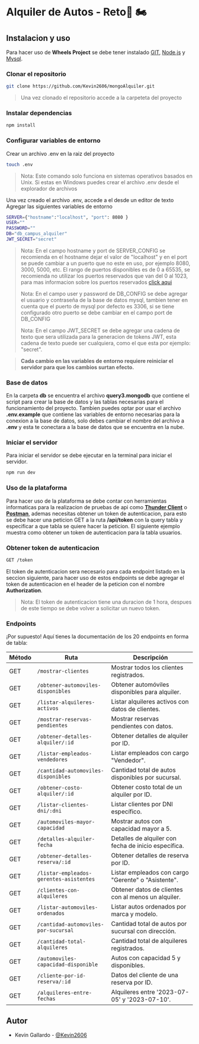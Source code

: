 # Alquiler de Autos - Reto🚗 🏍️

## Instalacion y uso
Para hacer uso de **Wheels Project**  se debe tener instalado [GIT](https://git-scm.com/), [Node.js](https://nodejs.org/es/) y [Mysql](https://www.mysql.com/downloads/).

### Clonar el repositorio
```bash
git clone https://github.com/Kevin2606/mongoAlquiler.git
```
> Una vez clonado el repositorio accede a la carpeteta del proyecto
### Instalar dependencias
```bash
npm install
```
### Configurar variables de entorno
Crear un archivo .env en la raiz del proyecto
```bash
touch .env
```
> Nota: Este comando solo funciona en sistemas operativos basados en Unix.
> Si estas en Windows puedes crear el archivo .env desde el explorador de archivos

Una vez creado el archivo .env, accede a el desde un editor de texto
Agregar las siguientes variables de entorno
```bash
SERVER={"hostname":"localhost", "port": 8080 }
USER=""
PASSWORD=""
DB="db_campus_alquiler"
JWT_SECRET="secret"
```
> Nota: En el campo hostname y port de SERVER_CONFIG se recomienda en el hostname dejar el valor de "localhost" y en el port se puede cambiar a un puerto que no este en uso, por ejemplo 8080, 3000, 5000, etc. El rango de puertos disponibles es de 0 a 65535, se recomienda no utilizar los puertos reservados que van del 0 al 1023, para mas informacion sobre los puertos reservados [click aqui](https://es.wikipedia.org/wiki/Anexo:Puertos_de_red_utilizados_por_protocolos_de_transporte)
>
> Nota: En el campo user y password de DB_CONFIG se debe agregar el usuario y contraseña de la base de datos mysql, tambien tener en cuenta que el puerto de mysql por defecto es 3306, si se tiene configurado otro puerto se debe cambiar en el campo port de DB_CONFIG
> 
> Nota: En el campo JWT_SECRET se debe agregar una cadena de texto que sera utilizada para la generacion de tokens JWT, esta cadena de texto puede ser cualquiera, como el que esta por ejemplo: "secret".

>**Cada cambio en las variables de entorno requiere reiniciar el servidor para que los cambios surtan efecto.**

### Base de datos
En la carpeta **db** se encuentra el archivo **query3.mongodb** que contiene el script para crear la base de datos y las tablas necesarias para el funcionamiento del proyecto. Tambien puedes optar por usar el archivo **.env.example** que contiene las variables de entorno necesarias para la conexion a la base de datos, solo debes cambiar el nombre del archivo a **.env** y esta te conectara a la base de datos que se encuentra en la nube.


### Iniciar el servidor
Para iniciar el servidor se debe ejecutar en la terminal para iniciar el servidor.

```bash
npm run dev
```

### Uso de la plataforma
Para hacer uso de la plataforma se debe contar con herramientas informaticas para la realizacion de pruebas de api como **[Thunder Client](https://www.thunderclient.com/)** o **[Postman](https://www.postman.com/)**, ademas necesitas obtener un token de autenticacion, para esto se debe hacer una peticion GET a la ruta **/api/token** con la query tabla y especificar a que tabla se quiere hacer la peticion. 
El siguiente ejemplo muestra como obtener un token de autenticacion para la tabla usuarios.

### Obtener token de autenticacion
```bash
GET /token
```
El token de autenticacion sera necesario para cada endpoint listado en la seccion siguiente, para hacer uso de estos endpoints se debe agregar el token de autenticacion en el header de la peticion con el nombre **Authorization**.
> Nota: El token de autenticacion tiene una duracion de 1 hora, despues de este tiempo se debe volver a solicitar un nuevo token.

### Endpoints

¡Por supuesto! Aquí tienes la documentación de los 20 endpoints en forma de tabla:

| Método | Ruta                                       | Descripción                                      |
|--------|--------------------------------------------|--------------------------------------------------|
| GET    | `/mostrar-clientes`                        | Mostrar todos los clientes registrados.          |
| GET    | `/obtener-automoviles-disponibles`         | Obtener automóviles disponibles para alquiler.   |
| GET    | `/listar-alquileres-activos`               | Listar alquileres activos con datos de clientes. |
| GET    | `/mostrar-reservas-pendientes`             | Mostrar reservas pendientes con datos.           |
| GET    | `/obtener-detalles-alquiler/:id`           | Obtener detalles de alquiler por ID.             |
| GET    | `/listar-empleados-vendedores`             | Listar empleados con cargo "Vendedor".           |
| GET    | `/cantidad-automoviles-disponibles`        | Cantidad total de autos disponibles por sucursal.|
| GET    | `/obtener-costo-alquiler/:id`              | Obtener costo total de un alquiler por ID.       |
| GET    | `/listar-clientes-dni/:dni`               | Listar clientes por DNI específico.             |
| GET    | `/automoviles-mayor-capacidad`            | Mostrar autos con capacidad mayor a 5.           |
| GET    | `/detalles-alquiler-fecha`                | Detalles de alquiler con fecha de inicio específica. |
| GET    | `/obtener-detalles-reserva/:id`           | Obtener detalles de reserva por ID.             |
| GET    | `/listar-empleados-gerentes-asistentes`   | Listar empleados con cargo "Gerente" o "Asistente". |
| GET    | `/clientes-con-alquileres`               | Obtener datos de clientes con al menos un alquiler. |
| GET    | `/listar-automoviles-ordenados`           | Listar autos ordenados por marca y modelo.       |
| GET    | `/cantidad-automoviles-por-sucursal`       | Cantidad total de autos por sucursal con dirección. |
| GET    | `/cantidad-total-alquileres`             | Cantidad total de alquileres registrados.       |
| GET    | `/automoviles-capacidad-disponible`       | Autos con capacidad 5 y disponibles.             |
| GET    | `/cliente-por-id-reserva/:id`            | Datos del cliente de una reserva por ID.         |
| GET    | `/alquileres-entre-fechas`               | Alquileres entre '2023-07-05' y '2023-07-10'.    |


## Autor

- Kevin Gallardo - [@Kevin2606](https://github.com/Kevin2606)

